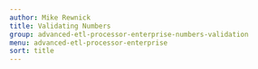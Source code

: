 ```yaml
---
author: Mike Rewnick
title: Validating Numbers
group: advanced-etl-processor-enterprise-numbers-validation
menu: advanced-etl-processor-enterprise
sort: title
---
```

